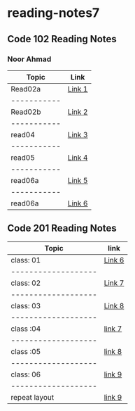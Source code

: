 # reading-notes7

## Code 102  Reading Notes

### Noor Ahmad

| Topic     | Link                   
|-----------| -------------------  
| Read02a   | [Link 1 ](./read02a.md)
|-----------|
| Read02b   | [Link 2 ](./read02b.md)
|-----------|
| read04    | [Link 3 ](./read04.md) 
|-----------|
| read05    | [Link 4 ](./read05.md)
|-----------|
| read06a   | [Link 5 ](./read06a.md)
|-----------|
| read06a   | [Link 6 ](./read06b.md)

## Code 201 Reading Notes

| Topic             | link
|-------------------|-----------------------
|class: 01          | [Link 6 ](./read001.md)
|-------------------|
|class: 02          | [Link 7 ](./class02.md)
|-------------------|
|class: 03          | [Link 8 ](./class03.md)
|-------------------|
|class :04          | [link 7 ](./class04.md)
|-------------------|
|class :05          | [link 8 ](./class05.md)
|-------------------|
|class: 06          | [link 9 ](./class06.md)
|-------------------|
|repeat layout      | [link 9 ](./class07.md)

